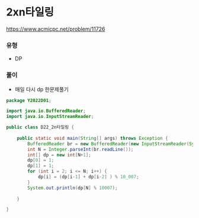 # 2xn타일링
https://www.acmicpc.net/problem/11726

### 유형
- DP

### 풀이
- 매일 다시 dp 한문제풀기
```java
package Y2022D01;

import java.io.BufferedReader;
import java.io.InputStreamReader;

public class D22_2n타일링 {
	
	public static void main(String[] args) throws Exception {
		BufferedReader br = new BufferedReader(new InputStreamReader(System.in));
		int N = Integer.parseInt(br.readLine());
		int[] dp = new int[N+1];
		dp[0] = 1;
		dp[1] = 1;
		for (int i = 2; i <= N; i++) {
			dp[i] = (dp[i-1] + dp[i-2] ) % 10_007;
		}
		System.out.println(dp[N] % 10007);
		
	}

}

```
